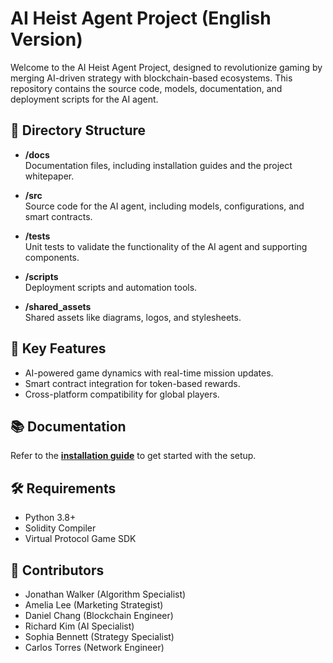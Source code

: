 # AI Heist Agent Project (English Version)

Welcome to the AI Heist Agent Project, designed to revolutionize gaming by merging AI-driven strategy with blockchain-based ecosystems. This repository contains the source code, models, documentation, and deployment scripts for the AI agent.

## 📁 Directory Structure

- **/docs**  
  Documentation files, including installation guides and the project whitepaper.
  
- **/src**  
  Source code for the AI agent, including models, configurations, and smart contracts.
  
- **/tests**  
  Unit tests to validate the functionality of the AI agent and supporting components.
  
- **/scripts**  
  Deployment scripts and automation tools.
  
- **/shared_assets**  
  Shared assets like diagrams, logos, and stylesheets.

## 🚀 Key Features
- AI-powered game dynamics with real-time mission updates.
- Smart contract integration for token-based rewards.
- Cross-platform compatibility for global players.

## 📚 Documentation
Refer to the **[installation guide](docs/installation.md)** to get started with the setup.

## 🛠 Requirements
- Python 3.8+
- Solidity Compiler
- Virtual Protocol Game SDK

## 👥 Contributors
- Jonathan Walker (Algorithm Specialist)  
- Amelia Lee (Marketing Strategist)  
- Daniel Chang (Blockchain Engineer)  
- Richard Kim (AI Specialist)  
- Sophia Bennett (Strategy Specialist)  
- Carlos Torres (Network Engineer)
